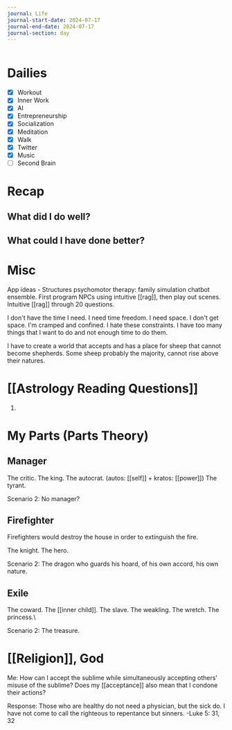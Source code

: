 ```yaml
---
journal: Life
journal-start-date: 2024-07-17
journal-end-date: 2024-07-17
journal-section: day
---
```


```calendar-nav
```

# Dailies

- [x] Workout
- [x] Inner Work
- [x] AI
- [x] Entrepreneurship
- [x] Socialization
- [x] Meditation
- [x] Walk
- [x] Twitter
- [x] Music
- [ ] Second Brain

# Recap

## What did I do well?


## What could I have done better?


# Misc

App ideas - Structures psychomotor therapy: family simulation chatbot ensemble. First program NPCs using intuitive [[rag]], then play out scenes. Intuitive [[rag]] through 20 questions.

I don't have the time I need. I need time freedom. I need space. I don't get space. I'm cramped and confined. I hate these constraints. I have too many things that I want to do and not enough time to do them.

I have to create a world that accepts and has a place for sheep that cannot become shepherds. Some sheep probably the majority, cannot rise above their natures.
# [[Astrology Reading Questions]]

1. 


# My Parts (Parts Theory)

## Manager

The critic.
The king.
The autocrat. (autos: [[self]] + kratos: [[power]])
The tyrant.

Scenario 2:
No manager?
## Firefighter 

Firefighters would destroy the house in order to extinguish the fire.

The knight. 
The hero.

Scenario 2:
The dragon who guards his hoard, of his own accord, his own nature.
## Exile

The coward. The [[inner child]]. The slave. The weakling. The wretch. The princess.\

Scenario 2:
The treasure.

# [[Religion]], God

Me: How can I accept the sublime while simultaneously accepting others' misuse of the sublime? Does my [[acceptance]] also mean that I condone their actions?

Response: Those who are healthy do not need a physician, but the sick do. I have not come to call the righteous to repentance but sinners. -Luke 5: 31, 32